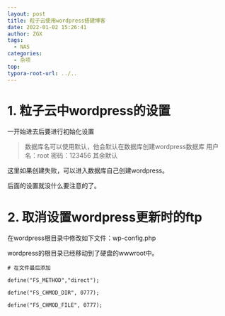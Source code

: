 ```yaml
---
layout: post
title: 粒子云使用wordpress搭建博客
date: 2022-01-02 15:26:41
author: ZGX
tags:
  - NAS
categories:
  - 杂项
top: 
typora-root-url: ../..
---
```


# 1. 粒子云中wordpress的设置

一开始进去后要进行初始化设置

> 数据库名可以使用默认，他会默认在数据库创建wordpress数据库
> 用户名：root
> 密码：123456
> 其余默认

这里如果创建失败，可以进入数据库自己创建wordpress。

后面的设置就没什么要注意的了。

# 2. 取消设置wordpress更新时的ftp

在wordpress根目录中修改如下文件：wp-config.php

wordpress的根目录已经移动到了硬盘的wwwroot中。

```
# 在文件最后添加

define("FS_METHOD","direct");

define("FS_CHMOD_DIR", 0777);

define("FS_CHMOD_FILE", 0777);
```